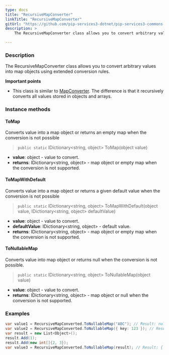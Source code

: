 ```yaml
---
type: docs
title: "RecursiveMapConverter"
linkTitle: "RecursiveMapConverter"
gitUrl: "https://github.com/pip-services3-dotnet/pip-services3-commons-dotnet"
description: > 
    The RecursiveMapConverter class allows you to convert arbitrary values into map objects using extended conversion rules.

---
```


### Description
 The RecursiveMapConverter class allows you to convert arbitrary values into map objects using extended conversion rules.
 
 **Important points**
 
 - This class is similar to [MapConverter](../map_converter). The difference is that it recursively converts all values stored in objects and arrays.

### Instance methods

#### ToMap
Converts value into a map object or returns an empty map when the conversion is not possible

> `public static` IDictionary\<string, object\> ToMap(object value)

- **value**: object - value to convert.
- **returns**: IDictionary\<string, object\> - map object or empty map when the conversion is not supported.

#### ToMapWithDefault
Converts value into a map object or returns a given default value when the conversion is not possible

> `public static` IDictionary\<string, object\> ToMapWithDefault(object value, IDictionary\<string, object\> defaultValue)

- **value**: object - value to convert.
- **defaultValue**: IDictionary\<string, object\> - default value.
- **returns**: IDictionary\<string, object\> - map object or empty map when the conversion is not supported.

#### ToNullableMap
Converts value into map object or returns null when the conversion is not possible.

> `public static` IDictionary\<string, object\> ToNullableMap(object value)

- **value**: object - value to convert.
- **returns**: IDictionary\<string, object\> - map object or null when the conversion is not supported.


### Examples

```cs
var value1 = RecursiveMapConverted.ToNullableMap("ABC"); // Result: null
var value2 = RecursiveMapConverted.ToNullableMap({ key: 123 }); // Result: { key: 123 }
var result = new List<Object>();
result.Add(1); 
result.Add(new int[]{2, 3});
var value3 = RecursiveMapConverted.ToNullableMap(result); // Result: { "0": 1, { "0": 2, "1": 3 } }
```
